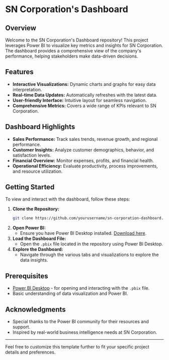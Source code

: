 
# SN Corporation's Dashboard

## Overview

Welcome to the SN Corporation's Dashboard repository! This project leverages Power BI to visualize key metrics and insights for SN Corporation. The dashboard provides a comprehensive view of the company's performance, helping stakeholders make data-driven decisions.

## Features

- **Interactive Visualizations:** Dynamic charts and graphs for easy data interpretation.
- **Real-time Data Updates:** Automatically refreshes with the latest data.
- **User-friendly Interface:** Intuitive layout for seamless navigation.
- **Comprehensive Metrics:** Covers a wide range of KPIs relevant to SN Corporation.

## Dashboard Highlights

- **Sales Performance:** Track sales trends, revenue growth, and regional performance.
- **Customer Insights:** Analyze customer demographics, behavior, and satisfaction levels.
- **Financial Overview:** Monitor expenses, profits, and financial health.
- **Operational Efficiency:** Evaluate productivity, process improvements, and resource utilization.

## Getting Started

To view and interact with the dashboard, follow these steps:

1. **Clone the Repository:**
    ```bash
    git clone https://github.com/yourusername/sn-corporation-dashboard.git
    ```
2. **Open Power BI:**
   - Ensure you have Power BI Desktop installed. [Download here](https://powerbi.microsoft.com/desktop/).
3. **Load the Dashboard File:**
   - Open the `.pbix` file located in the repository using Power BI Desktop.
4. **Explore the Dashboard:**
   - Navigate through the various tabs and visualizations to explore the data insights.

## Prerequisites

- [Power BI Desktop](https://powerbi.microsoft.com/desktop/) - for opening and interacting with the `.pbix` file.
- Basic understanding of data visualization and Power BI.

## Acknowledgments

- Special thanks to the Power BI community for their resources and support.
- Inspired by real-world business intelligence needs at SN Corporation.

---

Feel free to customize this template further to fit your specific project details and preferences.
